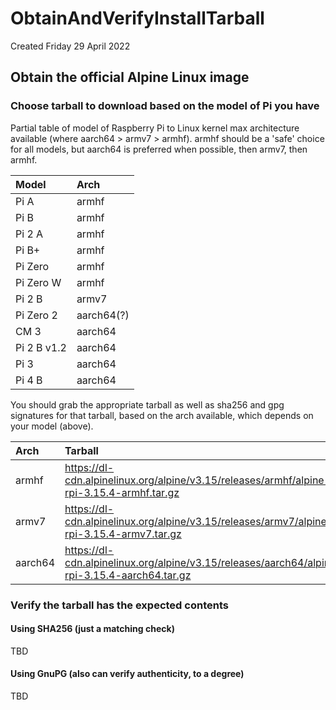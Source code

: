 # ObtainAndVerifyInstallTarball
Created Friday 29 April 2022

Obtain the official Alpine Linux image
--------------------------------------

### Choose tarball to download based on the model of Pi you have

Partial table of model of Raspberry Pi to Linux kernel max architecture available (where aarch64 > armv7 > armhf). armhf should be a 'safe' choice for all models, but aarch64 is preferred when possible, then armv7, then armhf.

| Model       | Arch       |
|:------------|:-----------|
| Pi A        | armhf      |
| Pi B        | armhf      |
| Pi 2 A      | armhf      |
| Pi B+       | armhf      |
| Pi Zero     | armhf      |
| Pi Zero W   | armhf      |
| Pi 2 B      | armv7      |
| Pi Zero 2   | aarch64(?) |
| CM 3        | aarch64    |
| Pi 2 B v1.2 | aarch64    |
| Pi 3        | aarch64    |
| Pi 4 B      | aarch64    |


You should grab the appropriate tarball as well as sha256 and gpg signatures for that tarball, based on the arch available, which depends on your model (above).

| Arch    | Tarball                                                                                         | sha256                                                                                                 | GPG                                                                                                 |
|:--------|:------------------------------------------------------------------------------------------------|:-------------------------------------------------------------------------------------------------------|:----------------------------------------------------------------------------------------------------|
| armhf   | <https://dl-cdn.alpinelinux.org/alpine/v3.15/releases/armhf/alpine-rpi-3.15.4-armhf.tar.gz>     | <https://dl-cdn.alpinelinux.org/alpine/v3.15/releases/armhf/alpine-rpi-3.15.4-armhf.tar.gz.sha256>     | <https://dl-cdn.alpinelinux.org/alpine/v3.15/releases/armhf/alpine-rpi-3.15.4-armhf.tar.gz.asc>     |
| armv7   | <https://dl-cdn.alpinelinux.org/alpine/v3.15/releases/armv7/alpine-rpi-3.15.4-armv7.tar.gz>     | <https://dl-cdn.alpinelinux.org/alpine/v3.15/releases/armv7/alpine-rpi-3.15.4-armv7.tar.gz.sha256>     | <https://dl-cdn.alpinelinux.org/alpine/v3.15/releases/armv7/alpine-rpi-3.15.4-armv7.tar.gz.asc>     |
| aarch64 | <https://dl-cdn.alpinelinux.org/alpine/v3.15/releases/aarch64/alpine-rpi-3.15.4-aarch64.tar.gz> | <https://dl-cdn.alpinelinux.org/alpine/v3.15/releases/aarch64/alpine-rpi-3.15.4-aarch64.tar.gz.sha256> | <https://dl-cdn.alpinelinux.org/alpine/v3.15/releases/aarch64/alpine-rpi-3.15.4-aarch64.tar.gz.asc> |


### Verify the tarball has the expected contents

#### Using SHA256 (just a matching check)

TBD

#### Using GnuPG (also can verify authenticity, to a degree)

TBD

